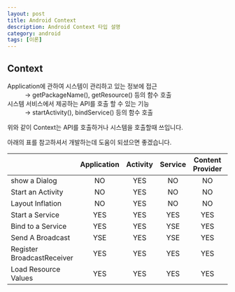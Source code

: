 ```yaml
---
layout: post
title: Android Context
description: Android Context 타입 설명
category: android
tags: [이론]
---
```


## Context


<dl>
<dt>Application에 관하여 시스템이 관리하고 있는 정보에 접근</dt>
<dd> -> getPackageName(), getResource() 등의 함수 호출</dd>

<dt>시스템 서비스에서 제공하는 API를 호출 할 수 있는 기능</dt>
<dd> -> startActivity(), bindService() 등의 함수 호출</dd>
</dl>

위와 같이 Context는 API를 호출하거나 시스템을 호출할때 쓰입니다.


아래의 표를 참고하셔서 개발하는데 도움이 되셨으면 좋겠습니다.



|                            | Application | Activity | Service | Content Provider  | Broadcast Recevier |
|----------------------------|:-----------:|:--------:|:-------:|:-----------------:|:------------------:|
| show a Dialog              |     NO      |    YES   |   NO    |       NO          |         NO         |
| Start an Activity          |     NO      |    YES   |   NO    |       NO          |         NO         |
| Layout Inflation           |     NO      |    YES   |   NO    |       NO          |         NO         |
| Start a Service            |     YES     |    YES   |   YES   |       YES         |         YES        |
| Bind to a Service          |     YES     |    YES   |   YSE   |       YES         |         NO         |
| Send A Broadcast           |     YSE     |    YES   |   YSE   |       YES         |         YES        |
| Register BroadcastReceiver |     YES     |    YES   |   YES   |       YES         |         NO         |
| Load Resource Values       |     YES     |    YES   |   YES   |       YES         |         YES        |
